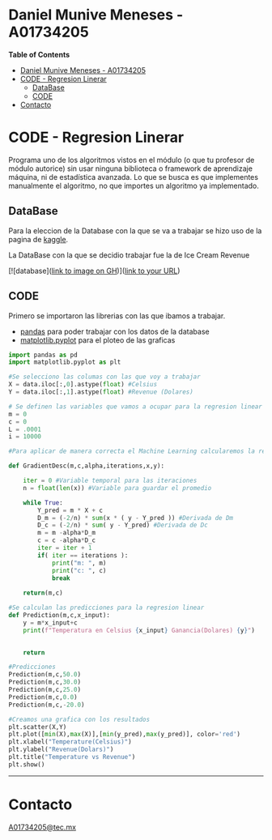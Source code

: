 # Daniel Munive Meneses - A01734205

**Table of Contents**
- [Daniel Munive Meneses - A01734205](#daniel-munive-meneses---a01734205)
- [CODE - Regresion Linerar](#code---regresion-linerar)
  * [DataBase](#database)
  * [CODE](#code)
- [Contacto](#contacto)


# CODE - Regresion Linerar

Programa uno de los algoritmos vistos en el módulo (o que tu profesor de módulo autorice) sin usar ninguna biblioteca o framework de aprendizaje máquina, ni de estadística avanzada. Lo que se busca es que implementes manualmente el algoritmo, no que importes un algoritmo ya implementado.

## DataBase

Para la eleccion de la Database con la que se va a trabajar se hizo uso de la pagina de [kaggle](https://www.kaggle.com).

La DataBase con la que se decidio trabajar fue la de Ice Cream Revenue

[![database]([link to image on GH](https://storage.googleapis.com/kaggle-datasets-images/561327/1020381/905a1fba1578607968d510686bcf7194/dataset-cover.jpg?t=2020-03-18-19-03-06))]([link to your URL](https://www.kaggle.com/datasets/vinicius150987/ice-cream-revenue))

## CODE

Primero se importaron las librerias con las que ibamos a trabajar.
- [pandas](https://pandas.pydata.org/docs/) para poder trabajar con los datos de la database
- [matplotlib.pyplot](https://matplotlib.org/stable/api/_as_gen/matplotlib.pyplot.html) para el ploteo de las graficas

```python
import pandas as pd
import matplotlib.pyplot as plt
```

```python
#Se selecciono las columas con las que voy a trabajar
X = data.iloc[:,0].astype(float) #Celsius
Y = data.iloc[:,1].astype(float) #Revenue (Dolares)

```

```python
# Se definen las variables que vamos a ocupar para la regresion linear
m = 0
c = 0
L = .0001
i = 10000

```

```python
#Para aplicar de manera correcta el Machine Learning calcularemos la regresion Linear con Gradiente Descendiente

def GradientDesc(m,c,alpha,iterations,x,y):

	iter = 0 #Variable temporal para las iteraciones
	n = float(len(x)) #Variable para guardar el promedio

	while True: 
		Y_pred = m * X + c
		D_m = (-2/n) * sum(x * ( y - Y_pred )) #Derivada de Dm
		D_c = (-2/n) * sum( y - Y_pred) #Derivada de Dc
		m = m -alpha*D_m
		c = c -alpha*D_c
		iter = iter + 1
		if( iter == iterations ):
			print("m: ", m)
			print("c: ", c)
			break
	
	return(m,c)

#Se calculan las predicciones para la regresion linear
def Prediction(m,c,x_input):
    y = m*x_input+c
    print(f"Temperatura en Celsius {x_input} Ganancia(Dolares) {y}")
	

    return

```

```python
#Predicciones
Prediction(m,c,50.0)
Prediction(m,c,30.0)
Prediction(m,c,25.0)
Prediction(m,c,0.0)
Prediction(m,c,-20.0)
```
```python
#Creamos una grafica con los resultados
plt.scatter(X,Y)
plt.plot([min(X),max(X)],[min(y_pred),max(y_pred)], color='red')
plt.xlabel("Temperature(Celsius)")
plt.ylabel("Revenue(Dolars)")
plt.title("Temperature vs Revenue")
plt.show()
```
****

# Contacto
A01734205@tec.mx
